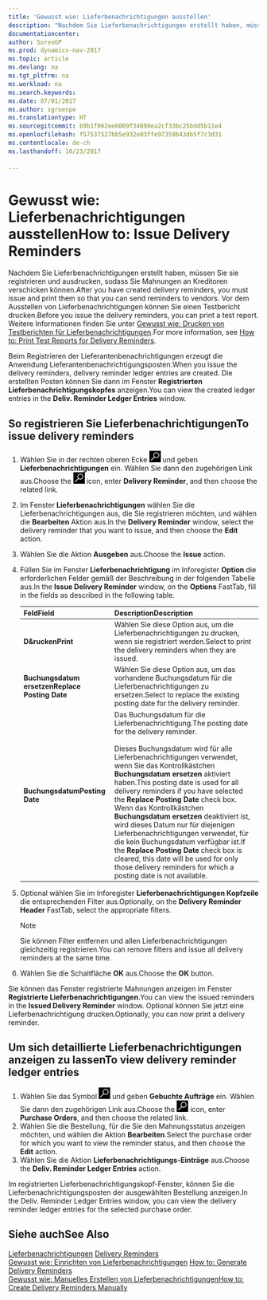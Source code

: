 ```yaml
---
title: 'Gewusst wie: Lieferbenachrichtigungen ausstellen'
description: "Nachdem Sie Lieferbenachrichtigungen erstellt haben, müssen Sie sie registrieren und ausdrucken, sodass Sie Mahnungen an Kreditoren verschicken können. Vor dem Ausstellen von Lieferbenachrichtigungen können Sie einen Testbericht drucken."
documentationcenter: 
author: SorenGP
ms.prod: dynamics-nav-2017
ms.topic: article
ms.devlang: na
ms.tgt_pltfrm: na
ms.workload: na
ms.search.keywords: 
ms.date: 07/01/2017
ms.author: sgroespe
ms.translationtype: HT
ms.sourcegitcommit: b9b1f062ee6009f34698ea2cf33bc25bdd5b11e4
ms.openlocfilehash: f57537527bb5e932e03ffe97359b43db5f7c3d31
ms.contentlocale: de-ch
ms.lasthandoff: 10/23/2017

---
```

# <a name="how-to-issue-delivery-reminders"></a><span data-ttu-id="e977f-104">Gewusst wie: Lieferbenachrichtigungen ausstellen</span><span class="sxs-lookup"><span data-stu-id="e977f-104">How to: Issue Delivery Reminders</span></span>
<span data-ttu-id="e977f-105">Nachdem Sie Lieferbenachrichtigungen erstellt haben, müssen Sie sie registrieren und ausdrucken, sodass Sie Mahnungen an Kreditoren verschicken können.</span><span class="sxs-lookup"><span data-stu-id="e977f-105">After you have created delivery reminders, you must issue and print them so that you can send reminders to vendors.</span></span> <span data-ttu-id="e977f-106">Vor dem Ausstellen von Lieferbenachrichtigungen können Sie einen Testbericht drucken.</span><span class="sxs-lookup"><span data-stu-id="e977f-106">Before you issue the delivery reminders, you can print a test report.</span></span> <span data-ttu-id="e977f-107">Weitere Informationen finden Sie unter [Gewusst wie: Drucken von Testberichten für Lieferbenachrichtigungen](how-to-print-test-reports-for-delivery-reminders.md).</span><span class="sxs-lookup"><span data-stu-id="e977f-107">For more information, see [How to: Print Test Reports for Delivery Reminders](how-to-print-test-reports-for-delivery-reminders.md).</span></span>  

<span data-ttu-id="e977f-108">Beim Registrieren der Lieferantenbenachrichtigungen erzeugt die Anwendung Lieferantenbenachrichtigungsposten.</span><span class="sxs-lookup"><span data-stu-id="e977f-108">When you issue the delivery reminders, delivery reminder ledger entries are created.</span></span> <span data-ttu-id="e977f-109">Die erstellten Posten können Sie dann im Fenster **Registrierten Lieferbenachrichtigungskopfes** anzeigen.</span><span class="sxs-lookup"><span data-stu-id="e977f-109">You can view the created ledger entries in the **Deliv. Reminder Ledger Entries** window.</span></span>  

## <a name="to-issue-delivery-reminders"></a><span data-ttu-id="e977f-110">So registrieren Sie Lieferbenachrichtigungen</span><span class="sxs-lookup"><span data-stu-id="e977f-110">To issue delivery reminders</span></span>  

1.  <span data-ttu-id="e977f-111">Wählen Sie in der rechten oberen Ecke ![Nach Seite oder Bericht suchen](../../media/ui-search/search_small.png "Symbol nach Seite oder Bericht suchen") und geben **Lieferbenachrichtigungen** ein. Wählen Sie dann den zugehörigen Link aus.</span><span class="sxs-lookup"><span data-stu-id="e977f-111">Choose the ![Search for Page or Report](../../media/ui-search/search_small.png "Search for Page or Report icon") icon, enter **Delivery Reminder**, and then choose the related link.</span></span>  
2.  <span data-ttu-id="e977f-112">Im Fenster **Lieferbenachrichtigungen** wählen Sie die Lieferbenachrichtigungen aus, die Sie registrieren möchten, und wählen die **Bearbeiten** Aktion aus.</span><span class="sxs-lookup"><span data-stu-id="e977f-112">In the **Delivery Reminder** window, select the delivery reminder that you want to issue, and then choose the **Edit** action.</span></span>  
3.  <span data-ttu-id="e977f-113">Wählen Sie die Aktion **Ausgeben** aus.</span><span class="sxs-lookup"><span data-stu-id="e977f-113">Choose the **Issue** action.</span></span>  
4.  <span data-ttu-id="e977f-114">Füllen Sie im Fenster **Lieferbenachrichtigung** im Inforegister **Option** die erforderlichen Felder gemäß der Beschreibung in der folgenden Tabelle aus.</span><span class="sxs-lookup"><span data-stu-id="e977f-114">In the **Issue Delivery Reminder** window, on the **Options** FastTab, fill in the fields as described in the following table.</span></span>  

    |<span data-ttu-id="e977f-115">Feld</span><span class="sxs-lookup"><span data-stu-id="e977f-115">Field</span></span>|<span data-ttu-id="e977f-116">Description</span><span class="sxs-lookup"><span data-stu-id="e977f-116">Description</span></span>|  
    |---------------------------------|---------------------------------------|  
    |<span data-ttu-id="e977f-117">**D&rucken**</span><span class="sxs-lookup"><span data-stu-id="e977f-117">**Print**</span></span>|<span data-ttu-id="e977f-118">Wählen Sie diese Option aus, um die Lieferbenachrichtigungen zu drucken, wenn sie registriert werden.</span><span class="sxs-lookup"><span data-stu-id="e977f-118">Select to print the delivery reminders when they are issued.</span></span>|  
    |<span data-ttu-id="e977f-119">**Buchungsdatum ersetzen**</span><span class="sxs-lookup"><span data-stu-id="e977f-119">**Replace Posting Date**</span></span>|<span data-ttu-id="e977f-120">Wählen Sie diese Option aus, um das vorhandene Buchungsdatum für die Lieferbenachrichtigungen zu ersetzen.</span><span class="sxs-lookup"><span data-stu-id="e977f-120">Select to replace the existing posting date for the delivery reminder.</span></span>|  
    |<span data-ttu-id="e977f-121">**Buchungsdatum**</span><span class="sxs-lookup"><span data-stu-id="e977f-121">**Posting Date**</span></span>|<span data-ttu-id="e977f-122">Das Buchungsdatum für die Lieferbenachrichtigung.</span><span class="sxs-lookup"><span data-stu-id="e977f-122">The posting date for the delivery reminder.</span></span><br /><br /> <span data-ttu-id="e977f-123">Dieses Buchungsdatum wird für alle Lieferbenachrichtigungen verwendet, wenn Sie das Kontrollkästchen **Buchungsdatum ersetzen** aktiviert haben.</span><span class="sxs-lookup"><span data-stu-id="e977f-123">This posting date is used for all delivery reminders if you have selected the **Replace Posting Date** check box.</span></span> <span data-ttu-id="e977f-124">Wenn das Kontrollkästchen **Buchungsdatum ersetzen** deaktiviert ist, wird dieses Datum nur für diejenigen Lieferbenachrichtigungen verwendet, für die kein Buchungsdatum verfügbar ist.</span><span class="sxs-lookup"><span data-stu-id="e977f-124">If the **Replace Posting Date** check box is cleared, this date will be used for only those delivery reminders for which a posting date is not available.</span></span>|  

5.  <span data-ttu-id="e977f-125">Optional wählen Sie im Inforegister **Lieferbenachrichtigungen Kopfzeile** die entsprechenden Filter aus.</span><span class="sxs-lookup"><span data-stu-id="e977f-125">Optionally, on the **Delivery Reminder Header** FastTab, select the appropriate filters.</span></span>  

    > [!NOTE]  
    >  <span data-ttu-id="e977f-126">Sie können Filter entfernen und allen Lieferbenachrichtigungen gleichzeitig registrieren.</span><span class="sxs-lookup"><span data-stu-id="e977f-126">You can remove filters and issue all delivery reminders at the same time.</span></span>  

6.  <span data-ttu-id="e977f-127">Wählen Sie die Schaltfläche **OK** aus.</span><span class="sxs-lookup"><span data-stu-id="e977f-127">Choose the **OK** button.</span></span>  

<span data-ttu-id="e977f-128">Sie können das Fenster registrierte Mahnungen anzeigen im Fenster **Registrierte Lieferbenachrichtigungen**.</span><span class="sxs-lookup"><span data-stu-id="e977f-128">You can view the issued reminders in the **Issued Delivery Reminder** window.</span></span> <span data-ttu-id="e977f-129">Optional können Sie jetzt eine Lieferbenachrichtigung drucken.</span><span class="sxs-lookup"><span data-stu-id="e977f-129">Optionally, you can now print a delivery reminder.</span></span>  

## <a name="to-view-delivery-reminder-ledger-entries"></a><span data-ttu-id="e977f-130">Um sich detaillierte Lieferbenachrichtigungen anzeigen zu lassen</span><span class="sxs-lookup"><span data-stu-id="e977f-130">To view delivery reminder ledger entries</span></span>  

1.  <span data-ttu-id="e977f-131">Wählen Sie das Symbol ![Nach Seite oder Bericht suchen](../../media/ui-search/search_small.png "Nach Seite oder Bericht suchen") und geben **Gebuchte Aufträge** ein. Wählen Sie dann den zugehörigen Link aus.</span><span class="sxs-lookup"><span data-stu-id="e977f-131">Choose the ![Search for Page or Report](../../media/ui-search/search_small.png "Search for Page or Report icon") icon, enter **Purchase Orders**, and then choose the related link.</span></span>  
2.  <span data-ttu-id="e977f-132">Wählen Sie die Bestellung, für die Sie den Mahnungsstatus anzeigen möchten, und wählen die Aktion **Bearbeiten**.</span><span class="sxs-lookup"><span data-stu-id="e977f-132">Select the purchase order for which you want to view the reminder status, and then choose the **Edit** action.</span></span>  
3.  <span data-ttu-id="e977f-133">Wählen Sie die Aktion **Lieferbenachrichtigungs-Einträge** aus.</span><span class="sxs-lookup"><span data-stu-id="e977f-133">Choose the **Deliv. Reminder Ledger Entries** action.</span></span>  

<span data-ttu-id="e977f-134">Im registrierten Lieferbenachrichtigungskopf-Fenster, können Sie die Lieferbenachrichtigungsposten der ausgewählten Bestellung anzeigen.</span><span class="sxs-lookup"><span data-stu-id="e977f-134">In the Deliv. Reminder Ledger Entries window, you can view the delivery reminder ledger entries for the selected purchase order.</span></span>  

## <a name="see-also"></a><span data-ttu-id="e977f-135">Siehe auch</span><span class="sxs-lookup"><span data-stu-id="e977f-135">See Also</span></span>  
 <span data-ttu-id="e977f-136">[Lieferbenachrichtigungen](delivery-reminders.md) </span><span class="sxs-lookup"><span data-stu-id="e977f-136">[Delivery Reminders](delivery-reminders.md) </span></span>  
 <span data-ttu-id="e977f-137">[Gewusst wie: Einrichten von Lieferbenachrichtigungen](how-to-generate-delivery-reminders.md) </span><span class="sxs-lookup"><span data-stu-id="e977f-137">[How to: Generate Delivery Reminders](how-to-generate-delivery-reminders.md) </span></span>  
 [<span data-ttu-id="e977f-138">Gewusst wie: Manuelles Erstellen von Lieferbenachrichtigungen</span><span class="sxs-lookup"><span data-stu-id="e977f-138">How to: Create Delivery Reminders Manually</span></span>](how-to-create-delivery-reminders-manually.md)


